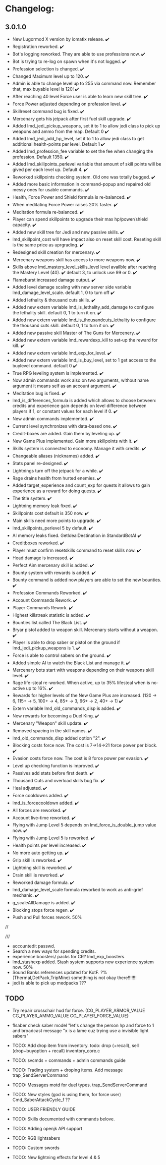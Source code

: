 # Changelog:

## 3.0.1.0
- New Lugormod X version by iomatix release. ✔️
- Registration reworked. ✔️
- Bot's logging reworked. They are able to use professions now. ✔️
- Bot is trying to re-log on spawn when it's not logged. ✔️
- Profession selection is changed. ✔️
- Changed Maximum level up to 120. ✔️
- Admin is able to change level up to 255 via command now. Remember that, max buyable level is 120! ✔️
- After reaching 40 level Force user is able to learn new skill tree. ✔️
- Force Power adjusted depending on profession level. ✔️
- Skillreset command bug is fixed. ✔️
- Mercenary gets his jetpack after first fuel skill upgrade. ✔️
- Added lmd_jedi_pickup_weapons, set it to 1 to allow jedi class to pick up weapons and ammo from the map. Default 0 ✔️
- Added lmd_jedi_add_hp_level, set it to 1 to allow jedi class to get additional health-points per level. Default 1 ✔️
- Added lmd_profession_fee variable to set the fee when changing the profession. Default 1350. ✔️
- Added lmd_skillpoints_perlevel variable that amount of skill points will be gived per each level up. Default 4. ✔️
- Reworked skillpoints checking system. Old one was totally bugged. ✔️
- Added more basic information in command-popup and repaired old messy ones for usable commands. ✔️
- Health, Force Power and Shield formula is re-balanced. ✔️
- When meditating Force Power raises 20% faster.  ✔️
- Meditation formula re-balanced.  ✔️
- Player can spend skillpoints to upgrade their max hp/power/shield capacity. ✔️
- Added new skill tree for Jedi and new passive skills. ✔️
- lmd_skillpoint_cost will have impact also on reset skill cost. Reseting skill is the same price as uprgrading. ✔️
- Redesigned skill creation for mercenary. ✔️
- Mercenary weapons skill has access to more weapons now. ✔️
- Skills above lmd_mastery_level_skills_level level availble after reaching the Mastery Level (40). ✔️ default 3, to unlock use 99 or 0. ✔️
- Flameburst increased damage output. ✔️ 
- Added level damage scaling with new server side variable lmd_damage_level_scale. default 1, 0 to turn off ✔️ 
- Added lethality & thousand cuts skills. ✔️ 
- Added new extern variable lmd_is_lethality_add_damage to configure the lethality skill. default 0, 1 to turn it on. ✔️ 
- Added new extern variable lmd_is_thousandcuts_lethality to configure the thousand cuts skill. default 0, 1 to turn it on. ✔️ 
- Added new passive skill Master of The Guns for Mercenery. ✔️ 
- Added new extern variable lmd_rewardexp_kill to set-up the reward for kill. ✔️ 
- Added new extern variable lmd_exp_for_level. ✔️ 
- Added new extern variable lmd_is_buy_level, set to 1 get access to the buylevel command. default 0 ✔️ 
- True RPG leveling system is implemented. ✔️ 
- Now admin commands work also on two arguments, without name argument it means self as an account argument. ✔️
- Meditation bug is fixed. ✔️
- lmd_is_differences_formula is added which allows to choose between: credits and experience gain depends on level difference between players if 1, or constant values for each level if 0.  ✔️
- New admin commands implemented. ✔️
- Current level synchronizes with data-based one. ✔️
- Credit-boxes are added. Gain them by leveling up. ✔️
- New Game Plus implemented. Gain more skillpoints with it. ✔️
- Skills system is connected to economy. Manage it with credits. ✔️
- Changeable aliases (nicknames) added. ✔️
- Stats panel re-designed.  ✔️
- Lightnings turn off the jetpack for a while.  ✔️
- Rage drains health from hurted enemies. ✔️
- Added target_experience and count_exp for quests it allows to gain experience as a reward for doing quests. ✔️
- The title system. ✔️
- Lightning memory leak fixed. ✔️
- Skillpoints cost default is 350 now. ✔️
- Main skills need more points to upgrade. ✔️
- lmd_skillpoints_perlevel 5 by default.  ✔️
- AI memory leaks fixed. GetIdealDestination in StandardBotAI ✔️
- Creditboxes reworked. ✔️
- Player must confirm resetskills command to reset skills now. ✔️
- Head damage is increased. ✔️
- Perfect Aim mercenary skill is added. ✔️
- Bounty system with rewards is added. ✔️
- Bounty command is added now players are able to set the new bounties. ✔️ 
- Profession Commands Reworked. ✔️
- Account Commands Rework. ✔️
- Player Commands Rework. ✔️
- Highest killstreak statistic is added. ✔️
- Bounties list called The Black List. ✔️
- Bryar pistol added to weapon skill. Mercenary starts without a weapon. ✔️
- Player is able to drop saber or pistol on the ground if lmd_jedi_pickup_weapons is 1. ✔️
- Force is able to control sabers on the ground. ✔️
- Added simple AI to watch the Black List and manage it. ✔️
- Mercenary bots start with weapons depending on their weapons skill level. ✔️
- Rage life-steal re-worked. When active, up to 35% lifesteal when is no-active up to 16%. ✔️
- Rewards for higher levels of the New Game Plus are increased. (120 -> 6, 115+ -> 5, 100+ -> 4, 85+ -> 3, 66+ -> 2, 40+ -> 1) ✔️ 
- Extern variable lmd_old_commands_disp is added. ✔️ 
- New rewards for becoming a Duel King. ✔️
- Mercenary "Weapon" skill update. ✔️
- Removed spacing in the skill names. ✔️
- lmd_old_commands_disp added option "2". ✔️
- Blocking costs force now. The cost is 7->14->21 force power per block. ✔️ 
- Evasion costs force now. The cost is 8 force power per evasion. ✔️  
- Level up checking function is improved. ✔️
- Passives add stats before first death. ✔️
- Thousand Cuts and overload skills bug fix. ✔️
- Heal adjusted. ✔️
- Force cooldowns added. ✔️
- lmd_is_forcecooldown added.  ✔️
- All forces are reworked. ✔️
- Account live-time reworked. ✔️
- Flying with Jump Level 5 depends on lmd_force_is_double_jump value now.  ✔️
- Flying with Jump Level 5 is reworked. ✔️
- Health points per level increased. ✔️ 
- No more auto getting up.  ✔️ 
- Grip skill is reworked.  ✔️  
- Lightning skill is reworked. ✔️
- Drain skill is reworked. ✔️
- Reworked damage formula. ✔️
- lmd_damage_level_scale formula reworked to work as anti-grief mechanic. ✔️
- g_scaleAllDamage is added. ✔️ 
- Blocking stops force regen. ✔️ 
- Push and Pull forces rework. 50%

//

///
- accountedit passwd.
- Search a new ways for spending credits.
- experience boosters/ packs for CR? lmd_exp_boosters
- lmd_stashexp added. Stash system supports new experience system now. 50%
- Sound Banks references updated for KotF. ?% (Thermal,DetPack,TripMine) something is not okay there!!!!!!!
- jedi is able to pick up medpacks ???


## TODO

- Try repair crosschair hud for force.  (CG_PLAYER_ARMOR_VALUE  CG_PLAYER_AMMO_VALUE   CG_PLAYER_FORCE_VALUE)
- flsaber check saber model "let's change the person hp and force to 1 and broadcast message "x is a lame cuz trying use a invisible light sabers"
- TODO: Add drop item from inventory.  todo: drop (+recall), sell (drop+buyoption + recall) inventory_core.c

- TODO: svcmds + commands + admin commands guide

- TODO: Trading system + droping items. Add message trap_SendServerCommand
- TODO: Messages motd for duel types. trap_SendServerCommand

- TODO: New styles (god is using them, for force user) Cmd_SaberAttackCycle_f ??

- TODO: USER FRIENDLY GUIDE
- TODO: Skills documented with commands belove.
- TODO: Adding openjk API support
- TODO: RGB lightsabers
- TODO: Custom swords
- TODO: New lightning effects for level 4 & 5

